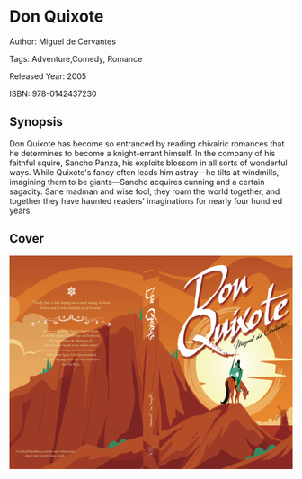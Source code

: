 # Don Quixote

Author: Miguel de Cervantes

Tags: Adventure,Comedy, Romance

Released Year: 2005

ISBN: 978-0142437230

## Synopsis

Don Quixote has become so entranced by reading chivalric romances that he determines to become a knight-errant himself. In the company of his faithful squire, Sancho Panza, his exploits blossom in all sorts of wonderful ways. While Quixote's fancy often leads him astray—he tilts at windmills, imagining them to be giants—Sancho acquires cunning and a certain sagacity. Sane madman and wise fool, they roam the world together, and together they have haunted readers' imaginations for nearly four hundred years.

## Cover
![](../assets/don-quixote.png)
